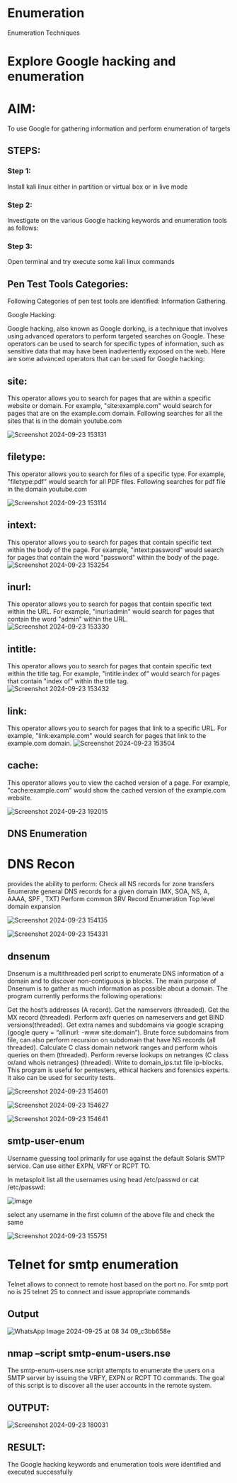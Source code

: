 # Enumeration
Enumeration Techniques

# Explore Google hacking and enumeration 

# AIM:

To use Google for gathering information and perform enumeration of targets

## STEPS:

### Step 1:

Install kali linux either in partition or virtual box or in live mode

### Step 2:

Investigate on the various Google hacking keywords and enumeration tools as follows:


### Step 3:
Open terminal and try execute some kali linux commands

## Pen Test Tools Categories:  

Following Categories of pen test tools are identified:
Information Gathering.

Google Hacking:

Google hacking, also known as Google dorking, is a technique that involves using advanced operators to perform targeted searches on Google. These operators can be used to search for specific types of information, such as sensitive data that may have been inadvertently exposed on the web. Here are some advanced operators that can be used for Google hacking:

## site: 
This operator allows you to search for pages that are within a specific website or domain. For example, "site:example.com" would search for pages that are on the example.com domain.
Following searches for all the sites that is in the domain youtube.com

![Screenshot 2024-09-23 153131](https://github.com/user-attachments/assets/028acbd9-1cd6-430e-80fa-5ae4032c64b2)

## filetype: 
This operator allows you to search for files of a specific type. For example, "filetype:pdf" would search for all PDF files.
Following searches for pdf file in the domain youtube.com

![Screenshot 2024-09-23 153114](https://github.com/user-attachments/assets/93b1b0ff-6d4d-4713-a743-3698576e04b5)


## intext: 
This operator allows you to search for pages that contain specific text within the body of the page. For example, "intext:password" would search for pages that contain the word "password" within the body of the page.
![Screenshot 2024-09-23 153254](https://github.com/user-attachments/assets/a1a140dc-4a81-4096-a087-047e82264bce)


## inurl: 
This operator allows you to search for pages that contain specific text within the URL. For example, "inurl:admin" would search for pages that contain the word "admin" within the URL.
![Screenshot 2024-09-23 153330](https://github.com/user-attachments/assets/91b63f97-4c42-4ab1-b963-c4974e784ffe)

## intitle: 
This operator allows you to search for pages that contain specific text within the title tag. For example, "intitle:index of" would search for pages that contain "index of" within the title tag.
![Screenshot 2024-09-23 153432](https://github.com/user-attachments/assets/ad903811-29b5-40c0-ae19-38853e9ce871)

## link: 
This operator allows you to search for pages that link to a specific URL. For example, "link:example.com" would search for pages that link to the example.com domain.
![Screenshot 2024-09-23 153504](https://github.com/user-attachments/assets/46a5588d-c3f5-4090-b3d0-d34e9cce7bd2)

## cache:
This operator allows you to view the cached version of a page. For example, "cache:example.com" would show the cached version of the example.com website.

![Screenshot 2024-09-23 192015](https://github.com/user-attachments/assets/c2ebb68d-50fe-4512-9c1b-07e28c4dde64)

 
## DNS Enumeration
# DNS Recon
provides the ability to perform: Check all NS records for zone transfers Enumerate general DNS records for a given domain (MX, SOA, NS, A, AAAA, SPF , TXT) Perform common SRV Record Enumeration Top level domain expansion

![Screenshot 2024-09-23 154135](https://github.com/user-attachments/assets/94979a3e-24b5-4ad2-bf1c-ea03ba1301f6)

![Screenshot 2024-09-23 154331](https://github.com/user-attachments/assets/207352be-e5da-42fc-a2b1-0b495642058f)


## dnsenum
Dnsenum is a multithreaded perl script to enumerate DNS information of a domain and to discover non-contiguous ip blocks. The main purpose of Dnsenum is to gather as much information as possible about a domain. The program currently performs the following operations:

Get the host’s addresses (A record).
Get the namservers (threaded).
Get the MX record (threaded).
Perform axfr queries on nameservers and get BIND versions(threaded).
Get extra names and subdomains via google scraping (google query = “allinurl: -www site:domain”).
Brute force subdomains from file, can also perform recursion on subdomain that have NS records (all threaded).
Calculate C class domain network ranges and perform whois queries on them (threaded).
Perform reverse lookups on netranges (C class or/and whois netranges) (threaded).
Write to domain_ips.txt file ip-blocks.
This program is useful for pentesters, ethical hackers and forensics experts. It also can be used for security tests.

![Screenshot 2024-09-23 154601](https://github.com/user-attachments/assets/f0995c0f-c5ea-42a4-98a2-10e7984f6882)

![Screenshot 2024-09-23 154627](https://github.com/user-attachments/assets/23c1609a-7c86-4fb5-a907-a0dbf8575603)

![Screenshot 2024-09-23 154641](https://github.com/user-attachments/assets/80486bea-f007-456e-8ac6-0fa062a74825)

## smtp-user-enum
Username guessing tool primarily for use against the default Solaris SMTP service. Can use either EXPN, VRFY or RCPT TO.


In metasploit list all the usernames using head /etc/passwd or cat /etc/passwd:

![image](https://github.com/user-attachments/assets/c96f155b-0367-431d-b667-07e7745cb4ef)

select any username in the first column of the above file and check the same

![Screenshot 2024-09-23 155751](https://github.com/user-attachments/assets/8503f32f-be87-4e46-b791-76d949beb969)


# Telnet for smtp enumeration
Telnet allows to connect to remote host based on the port no. For smtp port no is 25
telnet <host address> 25 to connect
and issue appropriate commands
  
 ## Output
  
  ![WhatsApp Image 2024-09-25 at 08 34 09_c3bb658e](https://github.com/user-attachments/assets/1f31f3c0-5db5-4f4a-9241-81861bd3696b)


## nmap –script smtp-enum-users.nse <hostname>

The smtp-enum-users.nse script attempts to enumerate the users on a SMTP server by issuing the VRFY, EXPN or RCPT TO commands. The goal of this script is to discover all the user accounts in the remote system.


## OUTPUT:

![Screenshot 2024-09-23 180031](https://github.com/user-attachments/assets/bac7b855-1502-4664-bd70-b9c2cee3d1b8)


## RESULT:
The Google hacking keywords and enumeration tools were identified and executed successfully


